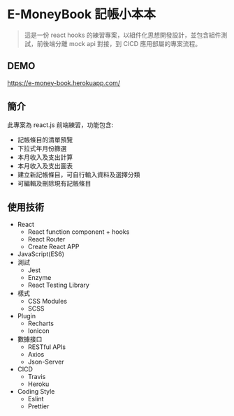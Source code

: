 # E-MoneyBook 記帳小本本

> 這是一份 react hooks 的練習專案，以組件化思想開發設計，並包含組件測試，前後端分離 mock api 對接，到 CICD 應用部屬的專案流程。

## DEMO

<https://e-money-book.herokuapp.com/>

## 簡介

此專案為 react.js 前端練習，功能包含:

- 記帳條目的清單預覽
- 下拉式年月份篩選
- 本月收入及支出計算
- 本月收入及支出圖表
- 建立新記帳條目，可自行輸入資料及選擇分類
- 可編輯及刪除現有記帳條目

## 使用技術

- React
  - React function component + hooks
  - React Router
  - Create React APP
- JavaScript(ES6)
- 測試
  - Jest
  - Enzyme
  - React Testing Library
- 樣式
  - CSS Modules
  - SCSS
- Plugin
  - Recharts
  - Ionicon
- 數據接口
  - RESTful APIs
  - Axios
  - Json-Server
- CICD
  - Travis
  - Heroku
- Coding Style
  - Eslint
  - Prettier
